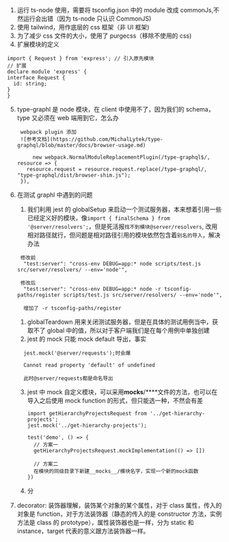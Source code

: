1. 运行 ts-node 使用，需要将 tsconfig.json 中的 module 改成 commonJs,不然运行会出错（因为 ts-node 只认识 CommonJS)
2. 使用 tailwind，用作底层的 css 框架（非 UI 框架)
3. 为了减少 css 文件的大小，使用了 purgecss（移除不使用的 css)
4. 扩展模块的定义

```
import { Request } from 'express'; // 引入原先模块
// 扩展
declare module 'express' {
interface Request {
  id: string;
}
}
```

5. type-graphl 是 node 模块，在 client 中使用不了，因为我们的 schema，type 又必须在 web 端用到它，怎么办

   ```
    webpack plugin 添加
    ![参考文档](https://github.com/MichalLytek/type-graphql/blob/master/docs/browser-usage.md)

        new webpack.NormalModuleReplacementPlugin(/type-graphql$/, resource => {
      resource.request = resource.request.replace(/type-graphql/, "type-graphql/dist/browser-shim.js");
    }),
   ```

6. 在测试 graphl 中遇到的问题

   1. 我们利用 jest 的 globalSetup 来启动一个测试服务器，本来想着引用一些已经定义好的模块，像`import { finalSchema } from '@server/resolvers';`，但是死活报`找不到模块@server/resolvers`, 改用相对路径就行，但问题是相对路径引用的模块依然包含着`别名的导入`，解决办法

   ```
    修改前
     "test:server": "cross-env DEBUG=app:* node scripts/test.js src/server/resolvers/ --env='node'",

    修改后
     "test:server": "cross-env DEBUG=app:* node -r tsconfig-paths/register scripts/test.js src/server/resolvers/ --env='node'",

     增加了 -r tsconfig-paths/register
   ```

   1. globalTeardown 用来关闭测试服务器，但是在具体的测试用例当中，获取不了 global 中的值，所以对于客户端我们是在每个用例中单独创建
   2. jest 的 mock 只能 mock default 导出，事实

   ```
     jest.mock('@server/requests');时会爆

     Cannot read property 'default' of undefined

     此时@server/requests都是命名导出
   ```

   3. jest 中 mock 自定义模块，可以采用**mocks**/\*\*\*\*文件的方法，也可以在导入之后使用 mock function 的形式，但只能选一种，不然会有差

      ```
      import getHierarchyProjectsRequest from '../get-hierarchy-projects';
      jest.mock('../get-hierarchy-projects');

      test('demo', () => {
        // 方案一
        getHierarchyProjectsRequest.mockImplementation(() => [])

        // 方案二
        在模块的同级目录下新建__mocks__/模块名字，实现一个新的mock函数
      })
      ```

   4. 分

7. decorator: 装饰器理解，装饰某个对象的某个属性，对于 class 属性，传入的对象是 function，对于方法装饰器（静态的传入的是 constructor 方法，实例方法是 class 的 prototype），属性装饰器也是一样，分为 static 和 instance，target 代表的意义跟方法装饰器一样。
